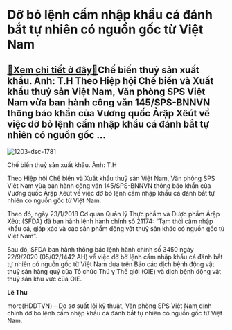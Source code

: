 Dỡ bỏ lệnh cấm nhập khẩu cá đánh bắt tự nhiên có nguồn gốc từ Việt Nam
======================================================================

[:gift:Xem chi tiết ở đây:gift:](https://hddtvn.com/do-bo-lenh-cam-nhap-khau-ca-danh-bat-tu-nhien-co-nguon-goc-tu-viet-nam/)Chế biến thuỷ sản xuất khẩu. Ảnh: T.H Theo Hiệp hội Chế biến và Xuất khẩu thuỷ sản Việt Nam, Văn phòng SPS Việt Nam vừa ban hành công văn 145/SPS-BNNVN thông báo khẩn của Vương quốc Ảrập Xêút về việc dỡ bỏ lệnh cấm nhập khẩu cá đánh bắt tự nhiên có nguồn gốc …
--------------------------------------------------------------------------------------------------------------------------------------------------------------------------------------------------------------------------------------------------------------------





![1203-dsc-1781](https://haiquanonline.com.vn/stores/news_dataimages/hoalt/052020/30/16/in_article/1203_DSC_1781.jpg?rt=20201014105313 "Dỡ bỏ lệnh cấm nhập khẩu cá đánh bắt tự nhiên có nguồn gốc từ Việt Nam")


Chế biến thuỷ sản xuất khẩu. Ảnh: T.H



Theo Hiệp hội Chế biến và Xuất khẩu thuỷ sản Việt Nam, Văn phòng SPS Việt Nam vừa ban hành công văn 145/SPS-BNNVN thông báo khẩn của Vương quốc Ảrập Xêút về việc dỡ bỏ lệnh cấm nhập khẩu cá đánh bắt tự nhiên có nguồn gốc từ Việt Nam.


Theo đó, ngày 23/1/2018 Cơ quan Quản lý Thực phẩm và Dược phẩm Ảrập Xêút (SFDA) đã ban hành lệnh hành chính số 21174: “Tạm thời cấm nhập khẩu cá, giáp xác và các sản phẩm động vật thuỷ sản khác có nguồn gốc từ Việt Nam”.


Sau đó, SFDA ban hành thông báo lệnh hành chính số 3450 ngày 22/9/2020 (05/02/1442 AH) về việc dỡ bở lệnh cấm nhập khẩu cá đánh bắt tự nhiên có nguồn gốc từ Việt Nam dựa trên Báo cáo dịch bệnh động vật thuỷ sản hàng quý của Tổ chức Thú y Thế giới (OIE) và dịch bệnh động vật thuỷ sản khu vực của OIE.




**Lê Thu**



more(HDDTVN) – Do sơ suất lội kỹ thuật, Văn phòng SPS Việt Nam đính chính dỡ bỏ lệnh cấm nhập khẩu cá đánh bắt tự nhiên có nguồn gốc từ Việt Nam.

